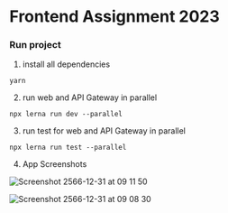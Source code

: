 # Frontend Assignment 2023

###  Run project

1. install all dependencies
```
yarn
```

2. run web and API Gateway in parallel
```
npx lerna run dev --parallel
```

3. run test for web and API Gateway in parallel
```
npx lerna run test --parallel
```

4. App Screenshots
   
![Screenshot 2566-12-31 at 09 11 50](https://github.com/heinhtetaung-node/node-typescript-test/assets/17349782/6a8f1f84-db9a-4a04-bbde-cfb981d9262a)



![Screenshot 2566-12-31 at 09 08 30](https://github.com/heinhtetaung-node/node-typescript-test/assets/17349782/67c3dee4-ea3a-428a-aee6-d993440944a8)
